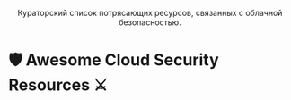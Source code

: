 <p align="center">Кураторский список потрясающих ресурсов, связанных с облачной безопасностью.</p>

# :shield: Awesome Cloud Security Resources :crossed_swords:
